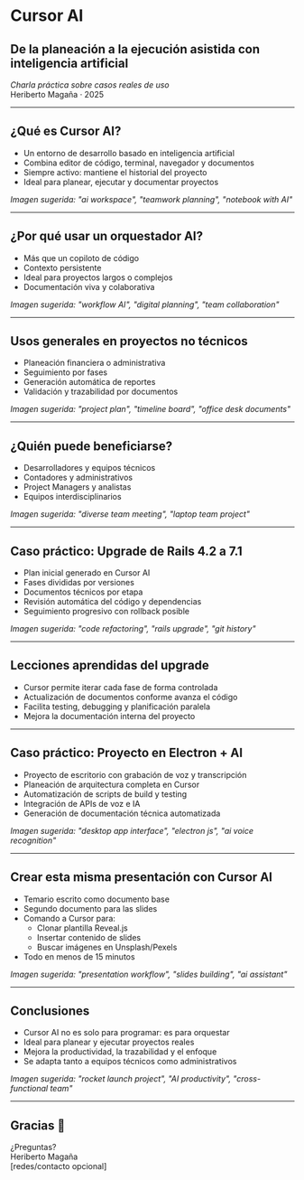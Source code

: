 <!-- title slide -->

# Cursor AI

## De la planeación a la ejecución asistida con inteligencia artificial

_Charla práctica sobre casos reales de uso_  
Heriberto Magaña · 2025

---

## ¿Qué es Cursor AI?

- Un entorno de desarrollo basado en inteligencia artificial
- Combina editor de código, terminal, navegador y documentos
- Siempre activo: mantiene el historial del proyecto
- Ideal para planear, ejecutar y documentar proyectos

_Imagen sugerida: "ai workspace", "teamwork planning", "notebook with AI"_

---

## ¿Por qué usar un orquestador AI?

- Más que un copiloto de código
- Contexto persistente
- Ideal para proyectos largos o complejos
- Documentación viva y colaborativa

_Imagen sugerida: "workflow AI", "digital planning", "team collaboration"_

---

## Usos generales en proyectos no técnicos

- Planeación financiera o administrativa
- Seguimiento por fases
- Generación automática de reportes
- Validación y trazabilidad por documentos

_Imagen sugerida: "project plan", "timeline board", "office desk documents"_

---

## ¿Quién puede beneficiarse?

- Desarrolladores y equipos técnicos
- Contadores y administrativos
- Project Managers y analistas
- Equipos interdisciplinarios

_Imagen sugerida: "diverse team meeting", "laptop team project"_

---

## Caso práctico: Upgrade de Rails 4.2 a 7.1

- Plan inicial generado en Cursor AI
- Fases divididas por versiones
- Documentos técnicos por etapa
- Revisión automática del código y dependencias
- Seguimiento progresivo con rollback posible

_Imagen sugerida: "code refactoring", "rails upgrade", "git history"_

---

## Lecciones aprendidas del upgrade

- Cursor permite iterar cada fase de forma controlada
- Actualización de documentos conforme avanza el código
- Facilita testing, debugging y planificación paralela
- Mejora la documentación interna del proyecto

---

## Caso práctico: Proyecto en Electron + AI

- Proyecto de escritorio con grabación de voz y transcripción
- Planeación de arquitectura completa en Cursor
- Automatización de scripts de build y testing
- Integración de APIs de voz e IA
- Generación de documentación técnica automatizada

_Imagen sugerida: "desktop app interface", "electron js", "ai voice recognition"_

---

## Crear esta misma presentación con Cursor AI

- Temario escrito como documento base
- Segundo documento para las slides
- Comando a Cursor para:
  - Clonar plantilla Reveal.js
  - Insertar contenido de slides
  - Buscar imágenes en Unsplash/Pexels
- Todo en menos de 15 minutos

_Imagen sugerida: "presentation workflow", "slides building", "ai assistant"_

---

## Conclusiones

- Cursor AI no es solo para programar: es para orquestar
- Ideal para planear y ejecutar proyectos reales
- Mejora la productividad, la trazabilidad y el enfoque
- Se adapta tanto a equipos técnicos como administrativos

_Imagen sugerida: "rocket launch project", "AI productivity", "cross-functional team"_

---

## Gracias 🙌

¿Preguntas?  
Heriberto Magaña  
[redes/contacto opcional]
